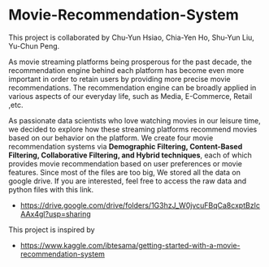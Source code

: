 # Movie-Recommendation-System

This project is collaborated by Chu-Yun Hsiao, Chia-Yen Ho, Shu-Yun Liu, Yu-Chun Peng.

As movie streaming platforms being prosperous for the past decade, the recommendation engine behind each platform has become even more important in order to retain users by providing more precise movie recommendations. The recommendation engine can be broadly applied in various aspects of our everyday life, such as Media, E-Commerce, Retail ,etc. 

As passionate data scientists who love watching movies in our leisure time, we decided to explore how these streaming platforms recommend movies based on our behavior on the platform. We create four movie recommendation systems via **Demographic Filtering, Content-Based Filtering, Collaborative Filtering, and Hybrid techniques**, each of which provides movie recommendation based on user preferences or movie features. Since most of the files are too big, We stored all the data on google drive. If you are interested, feel free to access the raw data and python files with this link. 

* https://drive.google.com/drive/folders/1G3hzJ_W0jvcuFBqCa8cxptBzIcAAx4gl?usp=sharing

This project is inspired by
* https://www.kaggle.com/ibtesama/getting-started-with-a-movie-recommendation-system
